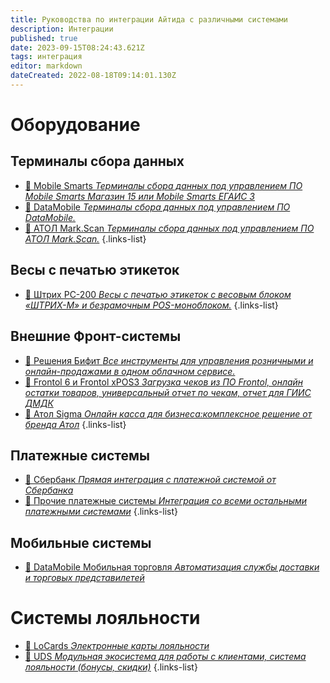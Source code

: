 ```yaml
---
title: Руководства по интеграции Айтида с различными системами
description: Интеграции
published: true
date: 2023-09-15T08:24:43.621Z
tags: интеграция
editor: markdown
dateCreated: 2022-08-18T09:14:01.130Z
---
```


# Оборудование
## Терминалы сбора данных

- [:blue_book: Mobile Smarts *Терминалы сбора данных под управлением ПО Mobile Smarts Магазин 15 или Mobile Smarts ЕГАИС 3*](/integrations/mobilesmarts)
- [:blue_book: DataMobile *Терминалы сбора данных под управлением ПО DataMobile.*](/integrations/datamobile)
- [:blue_book: АТОЛ Mark.Scan *Терминалы сбора данных под управлением ПО АТОЛ Mark.Scan.*](/integrations/markscan)
{.links-list}

## Весы с печатью этикеток
- [:blue_book: Штрих PC-200 *Весы с печатью этикеток с весовым блоком «ШТРИХ-М» и безрамочным POS-моноблоком.*](/integrations/shtrih-pc-200)
{.links-list}

## Внешние Фронт-системы
- [:blue_book: Решения Бифит *Все инструменты для управления розничными и онлайн-продажами в одном облачном сервисе.*](/integrations/bifit)
- [:blue_book: Frontol 6 и Frontol xPOS3 *Загрузка чеков из ПО Frontol, онлайн остатки товаров, универсальный отчет по чекам, отчет для ГИИС ДМДК*](/integrations/frontol)
- [:blue_book: Атол Sigma *Онлайн касса для бизнеса:комплексное решение от бренда Атол*](/integrations/atolsigma)
{.links-list}

## Платежные системы
- [:blue_book: Сбербанк *Прямая интеграция с платежной системой от Сбербанка*](/integrations/paysystem-sber)
- [:blue_book: Прочие платежные системы *Интеграция со всеми остальными платежными системами*](/integrations/paysystem-all)
{.links-list}

## Мобильные системы
- [:blue_book: DataMobile Мобильная торговля *Автоматизация службы доставки и торговых представилетей*](/integrations/dmtrade)

# Системы лояльности
- [:blue_book: LoCards *Электронные карты лояльности*](/integrations/locards)
- [:blue_book: UDS *Модульная экосистема для работы с клиентами, система лояльности (бонусы, скидки)*](/integrations/uds)
{.links-list}